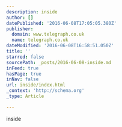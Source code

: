 ```yaml
---
description: inside
author: []
datePublished: '2016-06-08T17:05:05.380Z'
publisher:
  domain: www.telegraph.co.uk
  name: telegraph.co.uk
dateModified: '2016-06-08T16:58:51.050Z'
title: ''
starred: false
sourcePath: _posts/2016-06-08-inside.md
inFeed: true
hasPage: true
inNav: false
url: inside/index.html
_context: 'http://schema.org'
_type: Article

---
```

inside